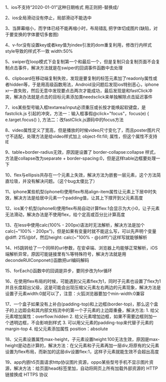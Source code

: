 1、ios不支持“2020-01-01”这种日期格式 用正则把-替换成/

2、ios全局滑动没有停止，局部滑动不能选中

3、当屏幕缩小，而字体已经不能再缩小时，布局错乱 把字体切成图片(缺陷，对于要变换的字体要切多套图)

4、v-for没有设置key或者key值为index引发的dom重复利用，修改行内样式style导致的样式不一致 width:50%

5、swiper在loop模式下会复制第一个和最后一个，但是复制只会复制页面不会复制点击事件，解决方法就是在swiper的回调事件函数中去处理

6、clipboard在移动端复制失败，发现是要复制的标签元素加了readonly属性或者hidden等，于是用高级函数用法，Android没问题后发现ios特别恶心，iphone xr一直失败，然后无意中发现要点击两次才能成功，最后发现是和fastClick冲突，解决办法就是点击的目标元素添加类needsclick来单独解除点击延迟事件

7、ios某些型号输入框textarea/input必须重压或长按才能唤起软键盘，是fastclick.js 引起的冲突，方法一：输入框事假@click="focus"，focus(e) { e.target.focus() }, 方法二：改fastClick.js源码中的focus方法

8、video属性定义了宽高，但是播放的时候video尺寸变化了，而且poster图片尺寸不适配，处理方法是给video样式加上 object-fit:fill; 属性，但这个属性不支持IE

9、table+border-radius无效，原因是设置了 border-collapse:collapse 样式，方法是collapse改为separate + border-spacing:0，但是这样table边框要处理一下

10、flex与ellipsis共存在一个元素上失效，解决方法为嵌套一层元素，这个方法简直垃圾，并没有解决问题。（这个bug太傻比了）

11、iphone某些机型(iphone6)使用flex布局align-item属性让元素上下居中时失效，解决方法是给居中元素一个padding值，让其上下撑开到父元素高度

12、ios某个机型(iphone6)使用flex布局自动计算flex:1会显示为大小0，让子元素无法滑动，解决办法是不使用flex，给个定高或百分比计算高度

13、在less中使用calc(100% - 200px)语法时无法解析，解决方法是加个calc(~"100% - 200px")，但是如果有变量时就不能这么写，可以先声明个变量 @diff: 215/@bf，然后height: calc(~"100% - @{diff}")这样写就能够解析

14、H5跳转给了一个同样的url参数，在安卓端、浏览器上均能够正常解析，iOS端解析异常，原因可能链接里有%等特殊符号，解决方法就是用decondeRUIConponet()函数把url编码解码

15、forEach()函数中的回调是异步，要同步改为for循环

16、在使用flex布局的时候，可能遇到父元素flex为1，同时子元素也设置了flex为1并且长度超出父级，这是可能会出现压缩父元素左右两边的元素现象，解决方法是设置子元素width:0就可以了，注意：火狐浏览器要加个min-width:0兼容

17、一个盒子如果没有上补白(padding-top)和上边框(border-top)，那么这个盒子的上边距会和其内部文档流中的第一个子元素的上边距重叠，解决方法: 1. 给父元素增加属性：overflow:hidden 2. 给父元素增加边框，如果不需要边框则加一个透明边框，不会影响到样式 3. 可以用父元素的padding-top来代替子元素的margin-top 4. 给父元素添加属性 position：absolute

18、父元素设置属性max-height，子元素设置height:100无法生效，原因是max-height是动态计算的，解决方法：在父元素和子元素再加一层div,将原有的父元素设置为flex布局，而新加的这层div设置flex:1，这样子元素就能生效不会超出高度

19、app内嵌h5页面请求http协议图片资源，oppo某些型号手机不显示图片资源，解决方法：给页面head标签里加<meta http-equiv="Content-Security-Policy" content="upgrade-insecure-requests">，自动将网页上所有加载外部资源的 HTTP 链接换成 HTTPS 协议